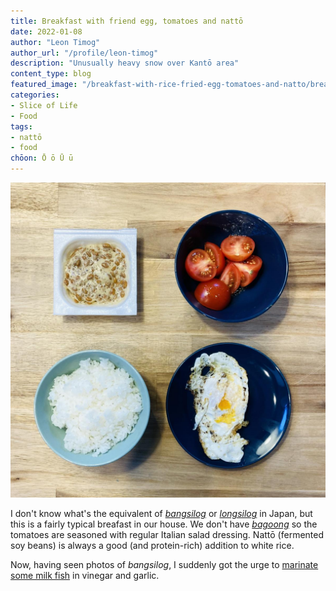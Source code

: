 ```yaml
---
title: Breakfast with friend egg, tomatoes and nattō
date: 2022-01-08
author: "Leon Timog"
author_url: "/profile/leon-timog"
description: "Unusually heavy snow over Kantō area"
content_type: blog
featured_image: "/breakfast-with-rice-fried-egg-tomatoes-and-natto/breakfast-rice-fried-egg-tomatoes-natto.jpg"
categories:
- Slice of Life
- Food
tags:
- nattō
- food
chōon: Ō ō Ū ū
---
```

![Nattō, tomatoes, fried egg and rice](breakfast-rice-fried-egg-tomatoes-natto.jpg "Nattō, tomatoes, fried egg and rice")

I don't know what's the equivalent of *[bangsilog](https://www.tagaloglang.com/bangsilog/)* or *[longsilog](https://www.angsarap.net/2015/07/20/longsilog/)* in Japan, but this is a fairly typical breafast in our house. We don't have *[bagoong](https://www.sarahlynnpablo.com/blog/2019/7/18/how-to-make-bagoong)* so the tomatoes are seasoned with regular Italian salad dressing. Nattō (fermented soy beans) is always a good (and protein-rich) addition to white rice.

Now, having seen photos of *bangsilog*, I suddenly got the urge to [marinate some milk fish](http://www.pinaycookingcorner.com/2012/02/daing-na-bangus-milkfish-marinated-in.html) in vinegar and garlic.